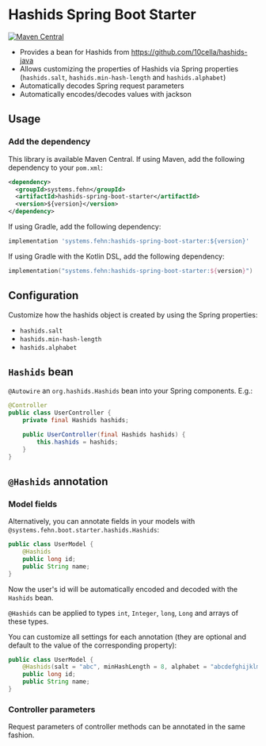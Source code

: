# Hashids Spring Boot Starter

[![Maven Central](https://img.shields.io/maven-central/v/systems.fehn/hashids-spring-boot-starter)](https://search.maven.org/artifact/systems.fehn/hashids-spring-boot-starter)

- Provides a bean for Hashids from https://github.com/10cella/hashids-java
- Allows customizing the properties of Hashids via Spring properties (`hashids.salt`, `hashids.min-hash-length` and `hashids.alphabet`)
- Automatically decodes Spring request parameters
- Automatically encodes/decodes values with jackson



## Usage

### Add the dependency

This library is available Maven Central.
If using Maven, add the following dependency to your `pom.xml`:
```xml
<dependency>
  <groupId>systems.fehn</groupId>
  <artifactId>hashids-spring-boot-starter</artifactId>
  <version>${version}</version>
</dependency>
```

If using Gradle, add the following dependency:
```groovy
implementation 'systems.fehn:hashids-spring-boot-starter:${version}'
```

If using Gradle with the Kotlin DSL, add the following dependency:
```kotlin
implementation("systems.fehn:hashids-spring-boot-starter:${version}")
```



## Configuration

Customize how the hashids object is created by using the Spring properties:
- `hashids.salt`
- `hashids.min-hash-length`
- `hashids.alphabet`



## `Hashids` bean

`@Autowire` an `org.hashids.Hashids` bean into your Spring components.
E.g.:

```java
@Controller
public class UserController {
    private final Hashids hashids;

    public UserController(final Hashids hashids) {
        this.hashids = hashids;
    }
}
```



## `@Hashids` annotation

### Model fields

Alternatively, you can annotate fields in your models with `@systems.fehn.boot.starter.hashids.Hashids`:

```java
public class UserModel {
    @Hashids
    public long id;
    public String name;
}
```

Now the user's id will be automatically encoded and decoded with the `Hashids` bean.

`@Hashids` can be applied to types `int`, `Integer`, `long`, `Long` and arrays of these types.

You can customize all settings for each annotation (they are optional and default to the value of the corresponding property):

```java
public class UserModel {
    @Hashids(salt = "abc", minHashLength = 8, alphabet = "abcdefghijklmnopqrstuvwxyz")
    public long id;
    public String name;
}
```



### Controller parameters

Request parameters of controller methods can be annotated in the same fashion.
